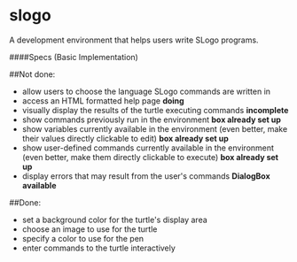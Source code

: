 slogo
===
A development environment that helps users write SLogo programs.

####Specs (Basic Implementation)

##Not done:  
* allow users to choose the language SLogo commands are written in 
* access an HTML formatted help page **doing**
* visually display the results of the turtle executing commands **incomplete**
* show commands previously run in the environment  **box already set up** 
* show variables currently available in the environment (even better, make their values directly clickable to edit) **box already set up**
* show user-defined commands currently available in the environment (even better, make them directly clickable to execute) **box already set up**
* display errors that may result from the user's commands **DialogBox available**

##Done:   
* set a background color for the turtle's display area
* choose an image to use for the turtle
* specify a color to use for the pen
* enter commands to the turtle interactively

